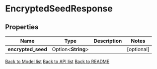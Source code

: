 # EncryptedSeedResponse

## Properties

Name | Type | Description | Notes
------------ | ------------- | ------------- | -------------
**encrypted_seed** | Option<**String**> |  | [optional]

[Back to Model list](../README.md#documentation-for-models) [Back to API list](../README.md#documentation-for-api-endpoints) [Back to README](../README.md)


